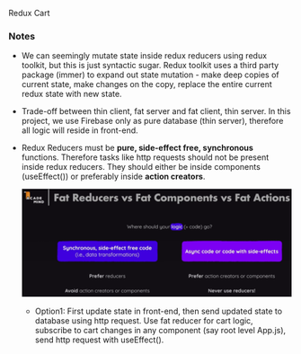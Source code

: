Redux Cart


### Notes

- We can seemingly mutate state inside redux reducers using redux toolkit, but this is just syntactic sugar. Redux toolkit uses a third party package (immer) to expand out state mutation - make deep copies of current state, make changes on the copy, replace the entire current redux state with new state. 

- Trade-off between thin client, fat server and fat client, thin server. In this project, we use Firebase only as pure database (thin server), therefore all logic will reside in front-end.

- Redux Reducers must be **pure, side-effect free, synchronous** functions. Therefore tasks like http requests should not be present inside redux reducers. They should either be inside components (useEffect()) or preferably inside **action creators**.

    ![Where-should-logic-go](./images/where-should-logic-go.png)

    - Option1: First update state in front-end, then send updated state to database using http request. Use fat reducer for cart logic, subscribe to cart changes in any component (say root level App.js), send http request with useEffect(). 